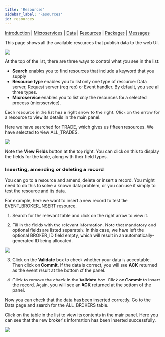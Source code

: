 ```yaml
---
title: 'Resources'
sidebar_label: 'Resources'
id: resources
---
```


[Introduction](/operations/console/introduction/)  | [Microservices](/operations/console/microservices/) |  [Data](/operations/console/data/) | [Resources](/operations/console/resources/) | [Packages](/operations/console/packages/) | [Messages](/operations/console/messages/)

This page shows all the available resources that publish data to the web UI. 

![](/img/con-resources1.png)

At the top of the list, there are three ways to control what you see in the list:

* **Search** enables you to find resources that include a keyword that you supply
* **Resource type** enables you to list only one type of resource: Data server, Request server (req rep) or Event handler. By default, you see all three types.
* **Microservice** enables you to list only the resources for a selected process (microservice).


Each resource in the list has a right arrow to the right. Click on the arrow for a resource to view its details in the main panel.

Here we have searched for TRADE, which gives us fifteen resources. We have selected to view ALL_TRADES.

![](/img/con-resources2.png)

Note the **View Fields** button at the top right. You can click on this to display the fields for the table, along with their field types.

### Inserting, amending or deleting a record
You can go to a resource and amend, delete or insert a record. You might need to do this to solve a known data problem, or you can use it simply to test the resource and its data.

For example, here we want to insert a new record to test the EVENT_BROKER_INSERT resource.

1. Search for the relevant table and click on the right arrow to view it.

2. Fill in the fields with the relevant information. Note that mandatory and optional fields are listed separately. In this case, we have left the optional BROKER_ID field empty, which will result in an automatically-generated ID being allocated.

![](/img/con-new-broker.png)

3. Click on the **Validate** box to check whether your data is acceptable. Then click on **Commit**. If the data is correct, you will see **ACK** returned as the event result at the bottom of the panel.

4. Click to remove the check in the **Validate** box. Click on **Commit** to insert the record. Again, you will see an **ACK** returned at the bottom of the panel.

Now you can check that the data has been inserted correctly.
Go to the Data page and search for the ALL_BROKERS table.

Click on the table in the list to view its contents in the main panel. Here you can see that the new broker's information has been inserted successfully.

![](/img/con-broker-added.png)
